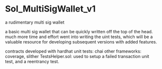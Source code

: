 # Sol_MultiSigWallet_v1
a rudimentary multi sig wallet

a basic multi sig wallet that can be quickly written off the top of the head.
much more time and effort went into writing the uint tests, which will be a valuable resource for developing subsequent versions with added features.

contracts developed with hardhat
unit tests: chai
other frameworks: coverage, slither
TestsHelper.sol: used to setup a failed transaction unit test, and a reentrancy test.
